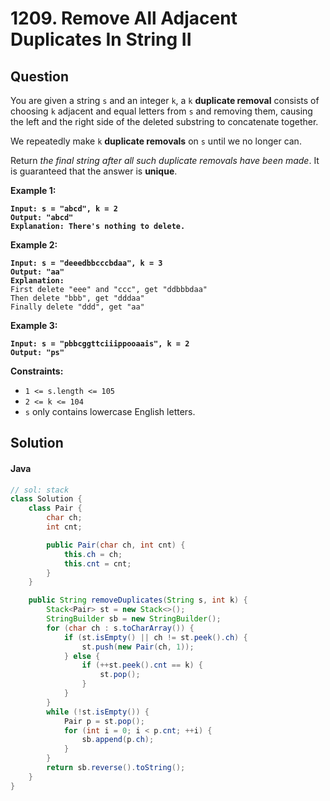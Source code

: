 # 1209. Remove All Adjacent Duplicates In String II

## Question

You are given a string `s` and an integer `k`, a `k` **duplicate removal** consists of choosing `k` adjacent and equal letters from `s` and removing them, causing the left and the right side of the deleted substring to concatenate together.

We repeatedly make `k` **duplicate removals** on `s` until we no longer can.

Return _the final string after all such duplicate removals have been made_. It is guaranteed that the answer is **unique**.

**Example 1:**

<pre><code><strong>Input: s = "abcd", k = 2
</strong><strong>Output: "abcd"
</strong><strong>Explanation: There's nothing to delete.
</strong></code></pre>

**Example 2:**

<pre><code><strong>Input: s = "deeedbbcccbdaa", k = 3
</strong><strong>Output: "aa"
</strong><strong>Explanation: 
</strong>First delete "eee" and "ccc", get "ddbbbdaa"
Then delete "bbb", get "dddaa"
Finally delete "ddd", get "aa"
</code></pre>

**Example 3:**

<pre><code><strong>Input: s = "pbbcggttciiippooaais", k = 2
</strong><strong>Output: "ps"
</strong></code></pre>

**Constraints:**

* `1 <= s.length <= 105`
* `2 <= k <= 104`
* `s` only contains lowercase English letters.

## Solution

#### Java

```java
// sol: stack
class Solution {
    class Pair {
        char ch;
        int cnt;

        public Pair(char ch, int cnt) {
            this.ch = ch;
            this.cnt = cnt;
        }
    }

    public String removeDuplicates(String s, int k) {
        Stack<Pair> st = new Stack<>();
        StringBuilder sb = new StringBuilder();
        for (char ch : s.toCharArray()) {
            if (st.isEmpty() || ch != st.peek().ch) {
                st.push(new Pair(ch, 1));
            } else {
                if (++st.peek().cnt == k) {
                    st.pop();
                }
            }
        }
        while (!st.isEmpty()) {
            Pair p = st.pop();
            for (int i = 0; i < p.cnt; ++i) {
                sb.append(p.ch);
            }
        }
        return sb.reverse().toString();
    }
}
```
